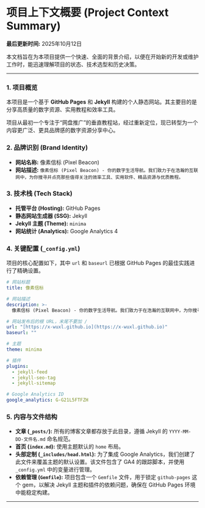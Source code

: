 # 项目上下文概要 (Project Context Summary)

**最后更新时间:** 2025年10月12日

本文档旨在为本项目提供一个快速、全面的背景介绍，以便在开始新的开发或维护工作时，能迅速理解项目的状态、技术选型和历史决策。

---

### 1. 项目概览

本项目是一个基于 **GitHub Pages** 和 **Jekyll** 构建的个人静态网站。其主要目的是分享高质量的数字资源、实用教程和效率工具。

项目从最初一个专注于“网盘推广”的垂直教程站，经过重新定位，现已转型为一个内容更广泛、更具品牌感的数字资源分享中心。

### 2. 品牌识别 (Brand Identity)

* **网站名称:** 像素信标 (Pixel Beacon)
* **网站描述:** `像素信标 (Pixel Beacon) - 你的数字生活导航。我们致力于在浩瀚的互联网中，为你搜寻并点亮那些值得关注的效率工具、实用软件、精品资源与优质教程。`

### 3. 技术栈 (Tech Stack)

* **托管平台 (Hosting):** GitHub Pages
* **静态网站生成器 (SSG):** Jekyll
* **Jekyll 主题 (Theme):** `minima`
* **网站统计 (Analytics):** Google Analytics 4

### 4. 关键配置 (`_config.yml`)

项目的核心配置如下，其中 `url` 和 `baseurl` 已根据 GitHub Pages 的最佳实践进行了精确设置。

```yaml
# 网站标题
title: 像素信标

# 网站描述
description: >-
  像素信标 (Pixel Beacon) - 你的数字生活导航。我们致力于在浩瀚的互联网中，为你搜寻并点亮那些值得关注的效率工具、实用软件、精品资源与优质教程。

# 网站发布后的根 URL，末尾不要加 /
url: "[https://x-wuxl.github.io](https://x-wuxl.github.io)" 
baseurl: ""

# 主题
theme: minima

# 插件
plugins:
  - jekyll-feed
  - jekyll-seo-tag
  - jekyll-sitemap

# Google Analytics ID
google_analytics: G-G21L5FTFZH
```

### 5. 内容与文件结构

* **文章 (`_posts/`):** 所有的博客文章都存放于此目录，遵循 Jekyll 的 `YYYY-MM-DD-文件名.md` 命名规范。
* **首页 (`index.md`):** 使用主题默认的 `home` 布局。
* **头部定制 (`_includes/head.html`):** 为了集成 Google Analytics，我们创建了此文件来覆盖主题的默认设置。该文件包含了 GA4 的跟踪脚本，并使用 `_config.yml` 中的变量进行管理。
* **依赖管理 (`Gemfile`):** 项目包含一个 `Gemfile` 文件，用于锁定 `github-pages` 这个 gem，以解决 Jekyll 主题和插件的依赖问题，确保在 GitHub Pages 环境中能稳定构建。

---